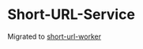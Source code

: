 # Short-URL-Service
Migrated to [short-url-worker](https://github.com/NightFeather0615/short-url-worker)
